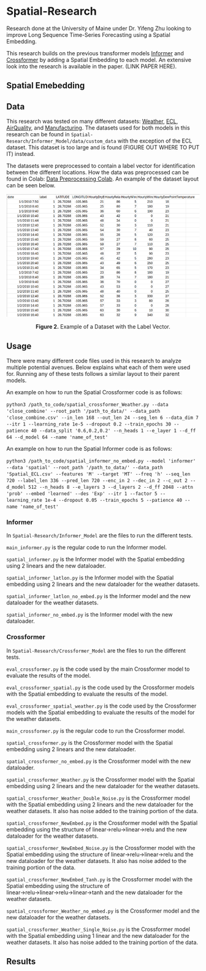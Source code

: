 # Spatial-Research
Research done at the University of Maine under Dr. Yifeng Zhu looking to improve Long Sequence Time-Series Forecasting using a Spatial Embedding. 

This research builds on the previous transformer models [Informer](https://github.com/zhouhaoyi/Informer2020) and [Crossformer](https://github.com/Thinklab-SJTU/Crossformer) by adding a Spatial Embedding to each model. An extensive look into the research is available in the paper. (LINK PAPER HERE). 

## Spatial Emebedding


## Data
This research was tested on many different datasets: [Weather](https://www.ncei.noaa.gov/data/local-climatological-data/), [ECL](https://doi.org/10.24432/C58C86), [AirQuality](https://doi.org/10.24432/C5RK5G), and [Manufacturing](https://www.kaggle.com/dsv/8684322). The datasets used for both models in this research can be found in `Spatial-Research/Informer_Model/data/custom_data` with the exception of the ECL dataset. This dataset is too large and is found (FIGURE OUT WHERE TO PUT IT) instead. 

The datasets were preprocessed to contain a label vector for identification between the different locations. How the data was preprocessed can be found in Colab: [Data Preprocessing Colab](). An example of the dataset layout can be seen below.

<p align="center">
<img src=".\Photos\Dataset_Example.png" height = "320" alt="" align=center />
<br><br>
<b>Figure 2.</b> Example of a Dataset with the Label Vector.
</p>

## Usage
There were many different code files used in this research to analyze multiple potential avenues. Below explains what each of them were used for. Running any of these tests follows a similar layout to their parent models. 

An example on how to run the Spatial Crossformer code is as follows: 

`python3 /path_to_code/spatial_crossformer_Weather.py --data 'close_combine' --root_path '/path_to_data/' --data_path 'close_combine.csv' --in_len 168 --out_len 24 --seg_len 6 --data_dim 7 --itr 1 --learning_rate 1e-5 --dropout 0.2 --train_epochs 30 --patience 40 --data_split '0.6,0.2,0.2' --n_heads 1 --e_layer 1 --d_ff 64 --d_model 64 --name 'name_of_test'`

An example on how to run the Spatial Informer code is as follows: 

`python3 /path_to_code/spatial_informer_no_embed.py --model 'informer' --data 'spatial' --root_path '/path_to_data/' --data_path 'Spatial_ECL.csv' --features 'M' --target 'MT' --freq 'h' --seq_len 720 --label_len 336 --pred_len 720 --enc_in 2 --dec_in 2 --c_out 2 --d_model 512 --n_heads 8 --e_layers 3 --d_layers 2 --d_ff 2048 --attn 'prob' --embed 'learned' --des 'Exp' --itr 1 --factor 5 --learning_rate 1e-4 --dropout 0.05 --train_epochs 5 --patience 40 --name 'name_of_test'`


### Informer
In `Spatial-Research/Informer_Model` are the files to run the different tests. 

`main_informer.py` is the regular code to run the Informer model.

`spatial_informer.py` is the Informer model with the Spatial embedding using 2 linears and the new dataloader. 

`spatial_informer_latlon.py` is the Informer model with the Spatial embedding using 2 linears and the new dataloader for the weather datasets. 

`spatial_informer_latlon_no_embed.py` is the Informer model and the new dataloader for the weather datasets. 

`spatial_informer_no_embed.py` is the Informer model with the new dataloader. 

### Crossformer
In `Spatial-Research/Crossformer_Model` are the files to run the different tests.

`eval_crossformer.py` is the code used by the main Crossformer model to evaluate the results of the model.

`eval_crossformer_spatial.py` is the code used by the Crossformer models with the Spatial embedding to evaluate the results of the model.

`eval_crossformer_spatial_weather.py` is the code used by the Crossformer models with the Spatial embedding to evaluate the results of the model for the weather datasets.

`main_crossformer.py` is the regular code to run the Crossformer model.

`spatial_crossformer.py` is the Crossformer model with the Spatial embedding using 2 linears and the new dataloader. 

`spatial_crossformer_no_embed.py` is the Crossformer model with the new dataloader. 

`spatial_crossformer_Weather.py` is the Crossformer model with the Spatial embedding using 2 linears and the new dataloader for the weather datasets. 

`spatial_crossformer_Weather_Double_Noise.py` is the Crossformer model with the Spatial embedding using 2 linears and the new dataloader for the weather datasets. It also has noise added to the training portion of the data.  

`spatial_crossformer_NewEmbed.py` is the Crossformer model with the Spatial embedding using the structure of linear→relu→linear→relu and the new dataloader for the weather datasets. 

`spatial_crossformer_NewEmbed_Noise.py`  is the Crossformer model with the Spatial embedding using the structure of linear→relu→linear→relu and the new dataloader for the weather datasets. It also has noise added to the training portion of the data.  

`spatial_crossformer_NewEmbed_Tanh.py` is the Crossformer model with the Spatial embedding using the structure of linear→relu→linear→relu→linear→tanh and the new dataloader for the weather datasets. 

`spatial_crossformer_Weather_no_embed.py` is the Crossformer model and the new dataloader for the weather datasets. 

`spatial_crossformer_Weather_Single_Noise.py` is the Crossformer model with the Spatial embedding using 1 linear and the new dataloader for the weather datasets. It also has noise added to the training portion of the data. 

## Results

